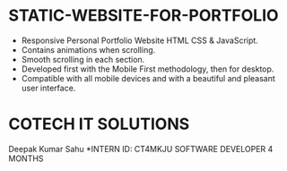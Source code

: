 # STATIC-WEBSITE-FOR-PORTFOLIO
- Responsive Personal Portfolio Website HTML CSS & JavaScript.
- Contains animations when scrolling.
- Smooth scrolling in each section.
- Developed first with the Mobile First methodology, then for desktop.
- Compatible with all mobile devices and with a beautiful and pleasant user interface.
# COTECH IT SOLUTIONS
Deepak Kumar Sahu
*INTERN ID: CT4MKJU
SOFTWARE DEVELOPER
4 MONTHS
